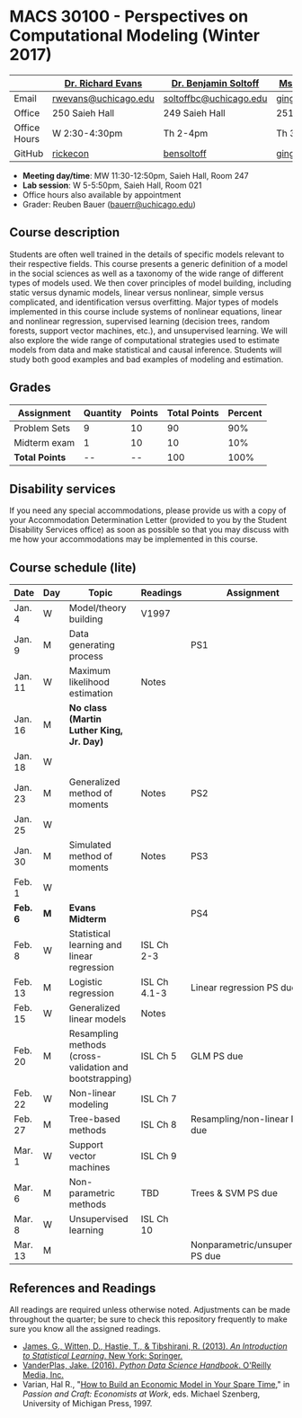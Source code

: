 # MACS 30100 - Perspectives on Computational Modeling (Winter 2017)

|  | [Dr. Richard Evans](https://sites.google.com/site/rickecon/) | [Dr. Benjamin Soltoff](http://www.bensoltoff.com/) | [Ms. Ging Cee Ng](https://sites.google.com/a/uchicago.edu/gingceeng/) (TA) |
|--------------|--------------------------------------------------------------|----------------------------------------------------|----------------------------------------------------------------------------|
| Email | rwevans@uchicago.edu | soltoffbc@uchicago.edu | gingcee@uchicago.edu |
| Office | 250 Saieh Hall | 249 Saieh Hall | 251 Saieh Hall |
| Office Hours | W 2:30-4:30pm | Th 2-4pm | Th 3-5pm |
| GitHub | [rickecon](https://github.com/rickecon) | [bensoltoff](https://github.com/bensoltoff) | [gingcee](https://github.com/gingcee) |

* **Meeting day/time**: MW 11:30-12:50pm, Saieh Hall, Room 247
* **Lab session**: W 5-5:50pm, Saieh Hall, Room 021
* Office hours also available by appointment
* Grader: Reuben Bauer (bauerr@uchicago.edu)

## Course description

Students are often well trained in the details of specific models relevant to their respective fields. This course presents a generic definition of a model in the social sciences as well as a taxonomy of the wide range of different types of models used. We then cover principles of model building, including static versus dynamic models, linear versus nonlinear, simple versus complicated, and identification versus overfitting. Major types of models implemented in this course include systems of nonlinear equations, linear and nonlinear regression, supervised learning (decision trees, random forests, support vector machines, etc.), and unsupervised learning. We will also explore the wide range of computational strategies used to estimate models from data and make statistical and causal inference. Students will study both good examples and bad examples of modeling and estimation.

## Grades

| Assignment           | Quantity | Points | Total Points | Percent |
|----------------------|----------|--------|--------------|---------|
| Problem Sets   | 9        | 10     | 90           | 90%      |
| Midterm exam        | 1        | 10     | 10           | 10%      |
| **Total Points**     | --    | --  | 100        | 100%  |

## Disability services

If you need any special accommodations, please provide us with a copy of your Accommodation Determination Letter (provided to you by the Student Disability Services office) as soon as possible so that you may discuss with me how your accommodations may be implemented in this course.

## Course schedule (lite)

| Date | Day | Topic | Readings | Assignment |
|------------|-------|---------------------------------------------------------|--------------|------------------------------|
| Jan.  4 | W | Model/theory building | V1997 |  |
| Jan.  9 | M | Data generating process |  | PS1 |
| Jan. 11 | W | Maximum likelihood estimation | Notes |  |
| Jan. 16 | M | **No class (Martin Luther King, Jr. Day)** |  |  |
| Jan. 18 | W |  |  |  |
| Jan. 23 | M | Generalized method of moments | Notes | PS2 |
| Jan. 25 | W |  |  |  |
| Jan. 30 | M | Simulated method of moments | Notes | PS3 |
| Feb. 1 | W |  |  |  |
| **Feb. 6** | **M** | **Evans Midterm** |  | PS4 |
| Feb.  8 | W | Statistical learning and linear regression | ISL Ch 2-3 |  |
| Feb. 13 | M | Logistic regression | ISL Ch 4.1-3 | Linear regression PS due |
| Feb. 15 | W | Generalized linear models | Notes |  |
| Feb. 20 | M | Resampling methods (cross-validation and bootstrapping) | ISL Ch 5 | GLM PS due |
| Feb. 22 | W | Non-linear modeling | ISL Ch 7 |  |
| Feb. 27 | M | Tree-based methods | ISL Ch 8 | Resampling/non-linear PS due |
| Mar.  1 | W | Support vector machines | ISL Ch 9 |  |
| Mar.  6 | M | Non-parametric methods | TBD | Trees & SVM PS due |
| Mar.  8 | W | Unsupervised learning | ISL Ch 10 |  |
| Mar. 13 | M |  |  | Nonparametric/unsupervised PS due |

## References and Readings ##

All readings are required unless otherwise noted. Adjustments can be made throughout the quarter; be sure to check this repository frequently to make sure you know all the assigned readings.

* [James, G., Witten, D., Hastie, T., & Tibshirani, R. (2013). *An Introduction to Statistical Learning*. New York: Springer.](http://link.springer.com.proxy.uchicago.edu/book/10.1007%2F978-1-4614-7138-7)
* [VanderPlas, Jake. (2016). *Python Data Science Handbook*. O'Reilly Media, Inc.](http://proquestcombo.safaribooksonline.com.proxy.uchicago.edu/book/programming/python/9781491912126)
* Varian, Hal R., "[How to Build an Economic Model in Your Spare Time](http://people.ischool.berkeley.edu/~hal/Papers/how.pdf)," in *Passion and Craft: Economists at Work*, eds. Michael Szenberg, University of Michigan Press, 1997.



